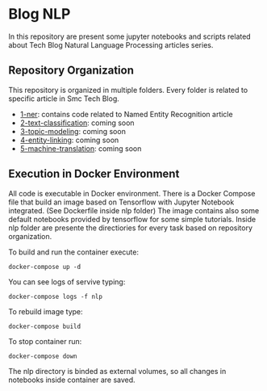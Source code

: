 # Blog NLP

In this repository are present some jupyter notebooks and scripts related about Tech Blog Natural
Language Processing articles series.

## Repository Organization

This repository is organized in multiple folders. Every folder is related to specific article in Smc Tech Blog.

* [1-ner](1-ner): contains code related to Named Entity Recognition article
* [2-text-classification](): coming soon
* [3-topic-modeling](): coming soon
* [4-entity-linking](): coming soon
* [5-machine-translation](): coming soon

## Execution in Docker Environment

All code is executable in Docker environment. There is a Docker Compose file that build an image based
on Tensorflow with Jupyter Notebook integrated. (See Dockerfile inside nlp folder)
The image contains also some default notebooks provided by tensorflow for some simple tutorials.
Inside nlp folder are presente the directiories for every task based on repository organization.

To build and run the container execute:

```shell
docker-compose up -d
```

You can see logs of servive typing:

```shell
docker-compose logs -f nlp
```


To rebuild image type:

```shell
docker-compose build
```

To stop container run:

```shell
docker-compose down
```

The nlp directory is binded as external volumes, so all changes in notebooks inside container 
are saved.


